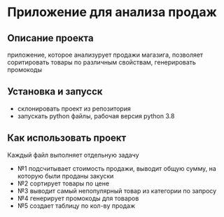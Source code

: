 # Приложение для анализа продаж

## Описание проекта
приложение, которое анализурует продажи магазига, позволяет соритировать товары по различным свойствам, генерировать промокоды

## Установка и запусск
- склонировать проект из репозитория
- запускать python файлы, рабочая версия python 3.8

## Как использовать проект
Каждый файл выполняет отдельную задачу
- №1 подсчитывает стоимость продажи, выводит общую сумму, на которую были проданы закуски
- №2 сортирует товары по цене
- №3 выводит самый непопулярный товар из категории по запросу
- №4 генерирует промокоды для товаров
- №5 создает таблицу по кол-ву продаж
